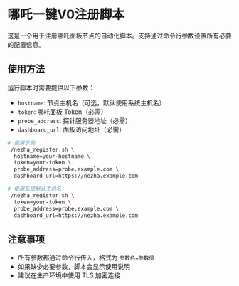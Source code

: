# 哪吒一键V0注册脚本

这是一个用于注册哪吒面板节点的自动化脚本。支持通过命令行参数设置所有必要的配置信息。

## 使用方法

运行脚本时需要提供以下参数：
- `hostname`: 节点主机名（可选，默认使用系统主机名）
- `token`: 哪吒面板 Token（必需）
- `probe_address`: 探针服务器地址（必需）
- `dashboard_url`: 面板访问地址（必需）

```bash
# 使用示例
./nezha_register.sh \
  hostname=your-hostname \
  token=your-token \
  probe_address=probe.example.com \
  dashboard_url=https://nezha.example.com

# 使用系统默认主机名
./nezha_register.sh \
  token=your-token \
  probe_address=probe.example.com \
  dashboard_url=https://nezha.example.com
```

## 注意事项

- 所有参数都通过命令行传入，格式为 `参数名=参数值`
- 如果缺少必要参数，脚本会显示使用说明
- 建议在生产环境中使用 TLS 加密连接
